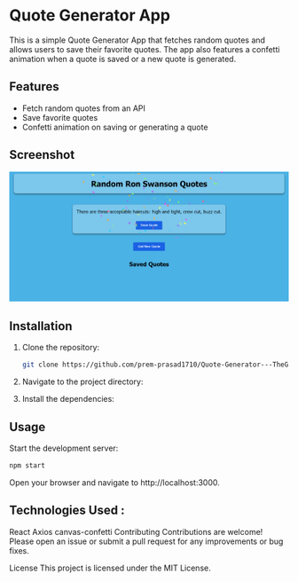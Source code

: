 # Quote Generator App

This is a simple Quote Generator App that fetches random quotes and allows users to save their favorite quotes. The app also features a confetti animation when a quote is saved or a new quote is generated.

## Features

- Fetch random quotes from an API
- Save favorite quotes
- Confetti animation on saving or generating a quote

## Screenshot

![Quote Generator App Screenshot](./public/Project_Screenshot.png)

## Installation

1. Clone the repository:

   ```sh
   git clone https://github.com/prem-prasad1710/Quote-Generator---TheGoodGame-Theory.git
   ```
   
2. Navigate to the project directory:

3. Install the dependencies:

## Usage
Start the development server:
 ```sh
npm start
```

Open your browser and navigate to http://localhost:3000.

## Technologies Used :
React
Axios
canvas-confetti
Contributing
Contributions are welcome! Please open an issue or submit a pull request for any improvements or bug fixes.

License
This project is licensed under the MIT License.

